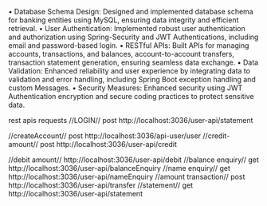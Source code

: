 •	Database Schema Design: Designed and implemented database schema for banking entities using MySQL, ensuring data integrity and efficient retrieval.
•	User Authentication: Implemented robust user authentication and authorization using Spring-Security and JWT Authentications, including email and password-based login.
•	RESTful APIs: Built APIs for managing accounts, transactions, and balances, account-to-account transfers, transaction statement generation, ensuring seamless data exchange.
•	Data Validation: Enhanced reliability and user experience by integrating data to validation and error handling, including Spring Boot exception handling and custom Messages.
•	Security Measures: Enhanced security using JWT Authentication encryption and secure coding practices to protect sensitive data.

rest apis requests
//LOGIN//
post http://localhost:3036/user-api/statement

//createAccount//
post http://localhost:3036/api-user/user
//credit-amount//
post http://localhost:3036/user-api/credit

//debit amount//
http://localhost:3036/user-api/debit
//balance enquiry//
get http://localhost:3036/user-api/balanceEnquiry
//name enquiry//
get http://localhost:3036/user-api/nameEnquiry
//amount transaction//
post http://localhost:3036/user-api/transfer
//statement//
get http://localhost:3036/user-api/statement


